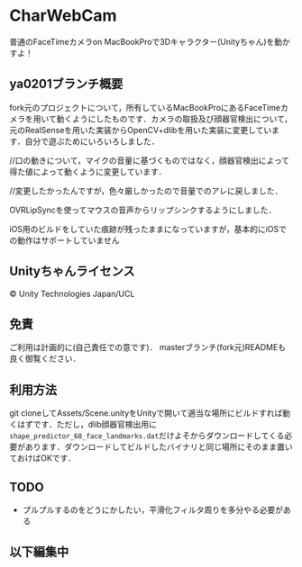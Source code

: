 # CharWebCam
普通のFaceTimeカメラon MacBookProで3Dキャラクター(Unityちゃん)を動かすよ！

## ya0201ブランチ概要
fork元のプロジェクトについて，所有しているMacBookProにあるFaceTimeカメラを用いて動くようにしたものです．カメラの取扱及び顔器官検出について，元のRealSenseを用いた実装からOpenCV+dlibを用いた実装に変更しています．自分で遊ぶためにいろいろしました．

//口の動きについて，マイクの音量に基づくものではなく，顔器官検出によって得た値によって動くように変更しています．

//変更したかったんですが，色々厳しかったので音量でのアレに戻しました．

OVRLipSyncを使ってマウスの音声からリップシンクするようにしました．

iOS用のビルドをしていた痕跡が残ったままになっていますが，基本的にiOSでの動作はサポートしていません

## Unityちゃんライセンス
© Unity Technologies Japan/UCL

## 免責
ご利用は計画的に(自己責任での意です)．
masterブランチ(fork元)READMEも良く御覧ください．

## 利用方法
git cloneしてAssets/Scene.unityをUnityで開いて適当な場所にビルドすれば動くはずです．ただし，dlib顔器官検出用に`shape_predictor_68_face_landmarks.dat`だけよそからダウンロードしてくる必要があります．ダウンロードしてビルドしたバイナリと同じ場所にそのまま置いておけばOKです．

## TODO
- プルプルするのをどうにかしたい，平滑化フィルタ周りを多分やる必要がある

## 以下編集中
